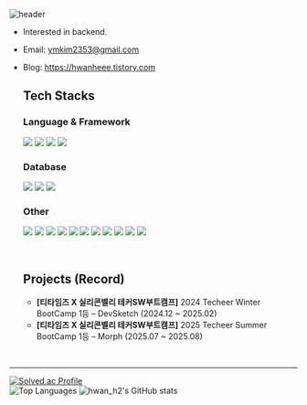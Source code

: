 ![header](https://capsule-render.vercel.app/api?type=waving&color=0:38FAD4,100:02AAB0&text=Welcome)
- Interested in backend.
- Email: ymkim2353@gmail.com
- Blog: https://hwanheee.tistory.com

  Tech Stacks
  ---
  
  <h3>Language & Framework</h3>
  <p>
    <img src="https://img.shields.io/badge/java-007396?style=for-the-badge&logo=openjdk&logoColor=white">
    <img src="https://img.shields.io/badge/spring-6DB33F?style=for-the-badge&logo=spring&logoColor=white">
    <img src="https://img.shields.io/badge/python-3776AB?style=for-the-badge&logo=python&logoColor=white">
    <img src="https://img.shields.io/badge/django-092E20?style=for-the-badge&logo=django&logoColor=white">
  </p>
  
  <h3>Database</h3>
  <p>
    <img src="https://img.shields.io/badge/mysql-4479A1?style=for-the-badge&logo=mysql&logoColor=white">
    <img src="https://img.shields.io/badge/redis-DC382D?style=for-the-badge&logo=redis&logoColor=white">
    <img src="https://img.shields.io/badge/Amazon%20S3-006400?style=for-the-badge&logo=amazons3&logoColor=white">
  </p>
  
  <h3>Other</h3>
  <p>
    <img src="https://img.shields.io/badge/docker-2496ED?style=for-the-badge&logo=docker&logoColor=white">
    <img src="https://img.shields.io/badge/rabbitmq-FF6600?style=for-the-badge&logo=rabbitmq&logoColor=white">
    <img src="https://img.shields.io/badge/celery-37814A?style=for-the-badge&logo=celery&logoColor=white">
    <img src="https://img.shields.io/badge/githubactions-2088FF?style=for-the-badge&logo=githubactions&logoColor=white">
    <img src="https://img.shields.io/badge/aws-FF9900?style=for-the-badge&logo=amazonaws&logoColor=white">
    <img src="https://img.shields.io/badge/nginx-009639?style=for-the-badge&logo=nginx&logoColor=white">
    <img src="https://img.shields.io/badge/traefik-24A1C1?style=for-the-badge&logo=traefikproxy&logoColor=white">
    <img src="https://img.shields.io/badge/grafana-F46800?style=for-the-badge&logo=grafana&logoColor=white">
    <img src="https://img.shields.io/badge/prometheus-E6522C?style=for-the-badge&logo=prometheus&logoColor=white">
    <img src="https://img.shields.io/badge/loki-7c3aed?style=for-the-badge&logo=grafana&logoColor=white">
    <img src="https://img.shields.io/badge/promtail-FFA500?style=for-the-badge&logo=prometheus&logoColor=white">
  </p>
  
  <br>
  
  Projects (Record)
  ---
  
  - **[티타임즈 X 실리콘벨리 테커SW부트캠프]** 2024 Techeer Winter BootCamp 1등 – DevSketch (2024.12 ~ 2025.02)  
  - **[티타임즈 X 실리콘벨리 테커SW부트캠프]** 2025 Techeer Summer BootCamp 1등 – Morph (2025.07 ~ 2025.08)

<br>
<hr>

<div>
  
[![Solved.ac Profile](http://mazassumnida.wtf/api/v2/generate_badge?boj=hwan_h2)](https://solved.ac/hwan_h2)
<br>
<img src="https://github-readme-stats.vercel.app/api/top-langs/?username=hwanh2&layout=compact&theme=default&title_color=0052a3" alt="Top Languages">
<img src="https://github-readme-stats.vercel.app/api?username=hwanh2&show_icons=true&theme=default&title_color=005bb5&ring_color=005bb5" alt="hwan_h2's GitHub stats">
</div>
